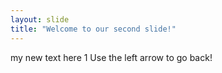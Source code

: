 ```yaml
---
layout: slide
title: "Welcome to our second slide!"
---
```

my new text here 1
Use the left arrow to go back!
